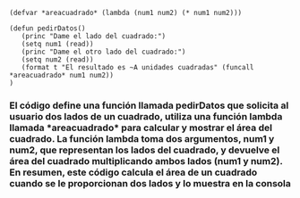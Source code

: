 ~~~
(defvar *areacuadrado* (lambda (num1 num2) (* num1 num2)))

(defun pedirDatos()
   (princ "Dame el lado del cuadrado:")
   (setq num1 (read))
   (princ "Dame el otro lado del cuadrado:")
   (setq num2 (read))
   (format t "El resultado es ~A unidades cuadradas" (funcall *areacuadrado* num1 num2))
)
~~~

<h3>El código define una función llamada pedirDatos que solicita al usuario dos lados de un cuadrado, 
utiliza una función lambda llamada *areacuadrado* para calcular y mostrar el área del cuadrado. 
La función lambda toma dos argumentos, num1 y num2, que representan los lados del cuadrado, y devuelve el área del cuadrado multiplicando ambos lados (num1 y num2).
En resumen, este código calcula el área de un cuadrado cuando se le proporcionan dos lados y lo muestra en la consola</h3>

